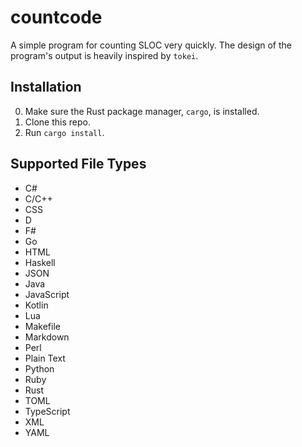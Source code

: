 # countcode

A simple program for counting SLOC very quickly. The design of the program's output is heavily inspired by `tokei`.

## Installation

0. Make sure the Rust package manager, `cargo`, is installed.
1. Clone this repo.
2. Run `cargo install`.

## Supported File Types

* C#
* C/C++
* CSS
* D
* F#
* Go
* HTML
* Haskell
* JSON
* Java
* JavaScript
* Kotlin
* Lua
* Makefile
* Markdown
* Perl
* Plain Text
* Python
* Ruby
* Rust
* TOML
* TypeScript
* XML
* YAML

